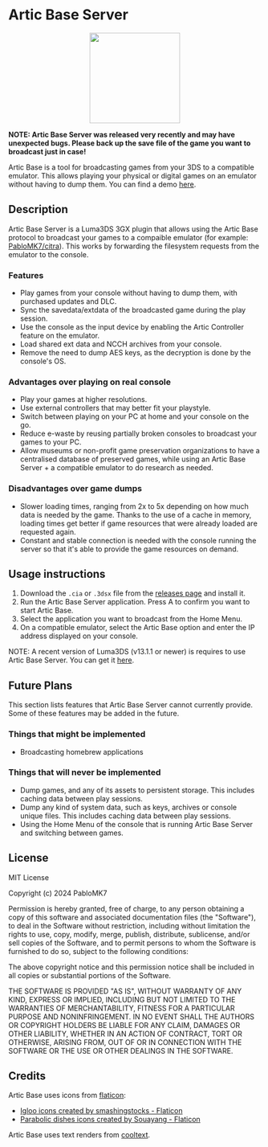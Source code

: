 # Artic Base Server
<p align="center">
<img width="180" height="180" src="https://github.com/PabloMK7/ArticBaseServer/blob/main/images/logo.png?raw=true">
</p>

**NOTE: Artic Base Server was released very recently and may have unexpected bugs. Please back up the save file of the game you want to broadcast just in case!**

Artic Base is a tool for broadcasting games from your 3DS to a compatible emulator. This allows playing your physical or digital games on an emulator without having to dump them. You can find a demo [here](https://www.youtube.com/watch?v=noDz-FnOd2M).

## Description
Artic Base Server is a Luma3DS 3GX plugin that allows using the Artic Base protocol to broadcast your games to a compaible emulator (for example: [PabloMK7/citra](https://github.com/PabloMK7/citra)). This works by forwarding the filesystem requests from the emulator to the console.

### Features
- Play games from your console without having to dump them, with purchased updates and DLC.
- Sync the savedata/extdata of the broadcasted game during the play session.
- Use the console as the input device by enabling the Artic Controller feature on the emulator.
- Load shared ext data and NCCH archives from your console.
- Remove the need to dump AES keys, as the decryption is done by the console's OS.

### Advantages over playing on real console
- Play your games at higher resolutions.
- Use external controllers that may better fit your playstyle.
- Switch between playing on your PC at home and your console on the go.
- Reduce e-waste by reusing partially broken consoles to broadcast your games to your PC.
- Allow museums or non-profit game preservation organizations to have a centralised database of preserved games, while using an Artic Base Server + a compatible emulator to do research as needed.

### Disadvantages over game dumps
- Slower loading times, ranging from 2x to 5x depending on how much data is needed by the game. Thanks to the use of a cache in memory, loading times get better if game resources that were already loaded are requested again.
- Constant and stable connection is needed with the console running the server so that it's able to provide the game resources on demand.

## Usage instructions
1) Download the `.cia` or `.3dsx` file from the [releases page](https://github.com/PabloMK7/ArticBaseServer/releases) and install it.
2) Run the Artic Base Server application. Press A to confirm you want to start Artic Base.
3) Select the application you want to broadcast from the Home Menu.
4) On a compatible emulator, select the Artic Base option and enter the IP address displayed on your console.

NOTE: A recent version of Luma3DS (v13.1.1 or newer) is requires to use Artic Base Server. You can get it [here](https://github.com/LumaTeam/Luma3DS/releases/latest).

## Future Plans
This section lists features that Artic Base Server cannot currently provide. Some of these features may be added in the future.

### Things that might be implemented
- Broadcasting homebrew applications

### Things that will never be implemented
- Dump games, and any of its assets to persistent storage. This includes caching data between play sessions.
- Dump any kind of system data, such as keys, archives or console unique files. This includes caching data between play sessions.
- Using the Home Menu of the console that is running Artic Base Server and switching between games.

## License
MIT License

Copyright (c) 2024 PabloMK7

Permission is hereby granted, free of charge, to any person obtaining a copy
of this software and associated documentation files (the "Software"), to deal
in the Software without restriction, including without limitation the rights
to use, copy, modify, merge, publish, distribute, sublicense, and/or sell
copies of the Software, and to permit persons to whom the Software is
furnished to do so, subject to the following conditions:

The above copyright notice and this permission notice shall be included in all
copies or substantial portions of the Software.

THE SOFTWARE IS PROVIDED "AS IS", WITHOUT WARRANTY OF ANY KIND, EXPRESS OR
IMPLIED, INCLUDING BUT NOT LIMITED TO THE WARRANTIES OF MERCHANTABILITY,
FITNESS FOR A PARTICULAR PURPOSE AND NONINFRINGEMENT. IN NO EVENT SHALL THE
AUTHORS OR COPYRIGHT HOLDERS BE LIABLE FOR ANY CLAIM, DAMAGES OR OTHER
LIABILITY, WHETHER IN AN ACTION OF CONTRACT, TORT OR OTHERWISE, ARISING FROM,
OUT OF OR IN CONNECTION WITH THE SOFTWARE OR THE USE OR OTHER DEALINGS IN THE
SOFTWARE.

## Credits
Artic Base uses icons from [flaticon](https://www.flaticon.com):
- <a href="https://www.flaticon.com/free-icons/igloo" title="igloo icons">Igloo icons created by smashingstocks - Flaticon</a>
- <a href="https://www.flaticon.com/free-icons/parabolic-dishes" title="parabolic dishes icons">Parabolic dishes icons created by Souayang - Flaticon</a>

Artic Base uses text renders from [cooltext](https://cooltext.com/).
